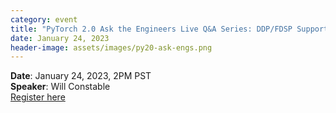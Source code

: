 ```yaml
---
category: event
title: "PyTorch 2.0 Ask the Engineers Live Q&A Series: DDP/FDSP Support"
date: January 24, 2023
header-image: assets/images/py20-ask-engs.png
---
```


**Date**: January 24, 2023, 2PM  PST  
**Speaker**: Will Constable  
[Register here](https://community.linuxfoundation.org/j/5s25r7uxmpq5e/)